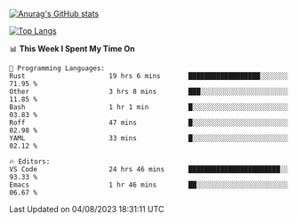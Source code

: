 [![Anurag's GitHub stats](https://github-readme-stats.vercel.app/api?username=wugouzi&count_private=true)](https://github.com/anuraghazra/github-readme-stats)

[![Top Langs](https://github-readme-stats.vercel.app/api/top-langs/?username=wugouzi&layout=compact&count_private=true&hide=html)](https://github.com/anuraghazra/github-readme-stats)

<!--START_SECTION:waka-->
📊 **This Week I Spent My Time On** 

```text
💬 Programming Languages: 
Rust                     19 hrs 6 mins       ██████████████████░░░░░░░   71.95 % 
Other                    3 hrs 8 mins        ███░░░░░░░░░░░░░░░░░░░░░░   11.85 % 
Bash                     1 hr 1 min          █░░░░░░░░░░░░░░░░░░░░░░░░   03.83 % 
Roff                     47 mins             █░░░░░░░░░░░░░░░░░░░░░░░░   02.98 % 
YAML                     33 mins             █░░░░░░░░░░░░░░░░░░░░░░░░   02.12 % 

🔥 Editors: 
VS Code                  24 hrs 46 mins      ███████████████████████░░   93.33 % 
Emacs                    1 hr 46 mins        ██░░░░░░░░░░░░░░░░░░░░░░░   06.67 % 
```


 Last Updated on 04/08/2023 18:31:11 UTC
<!--END_SECTION:waka-->

<!--
**wugouzi/wugouzi** is a ✨ _special_ ✨ repository because its `README.md` (this file) appears on your GitHub profile.

Here are some ideas to get you started:

- 🔭 I’m currently working on ...
- 🌱 I’m currently learning ...
- 👯 I’m looking to collaborate on ...
- 🤔 I’m looking for help with ...
- 💬 Ask me about ...
- 📫 How to reach me: ...
- 😄 Pronouns: ...
- ⚡ Fun fact: ...
-->
